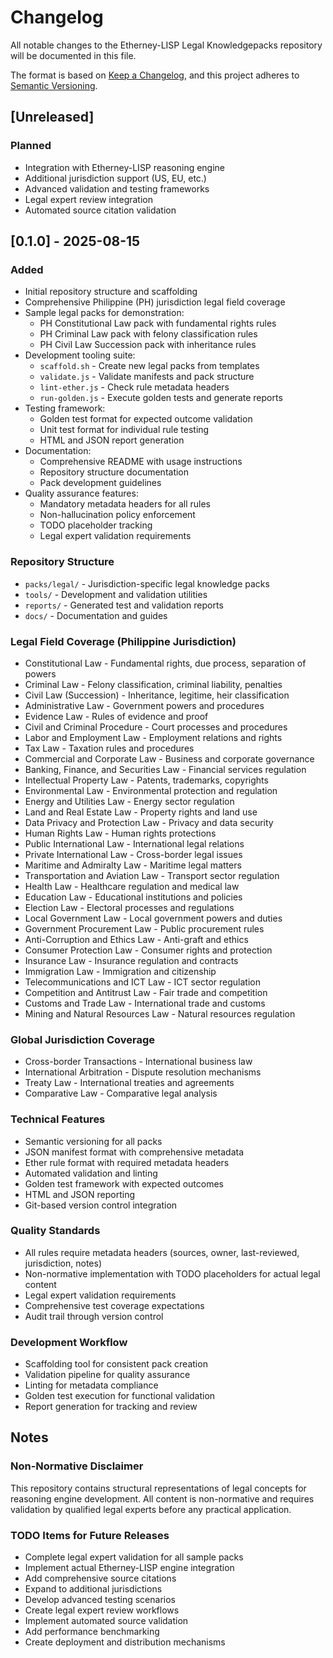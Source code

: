 # Changelog

All notable changes to the Etherney-LISP Legal Knowledgepacks repository will be documented in this file.

The format is based on [Keep a Changelog](https://keepachangelog.com/en/1.0.0/),
and this project adheres to [Semantic Versioning](https://semver.org/spec/v2.0.0.html).

## [Unreleased]

### Planned
- Integration with Etherney-LISP reasoning engine
- Additional jurisdiction support (US, EU, etc.)
- Advanced validation and testing frameworks
- Legal expert review integration
- Automated source citation validation

## [0.1.0] - 2025-08-15

### Added
- Initial repository structure and scaffolding
- Comprehensive Philippine (PH) jurisdiction legal field coverage
- Sample legal packs for demonstration:
  - PH Constitutional Law pack with fundamental rights rules
  - PH Criminal Law pack with felony classification rules  
  - PH Civil Law Succession pack with inheritance rules
- Development tooling suite:
  - `scaffold.sh` - Create new legal packs from templates
  - `validate.js` - Validate manifests and pack structure
  - `lint-ether.js` - Check rule metadata headers
  - `run-golden.js` - Execute golden tests and generate reports
- Testing framework:
  - Golden test format for expected outcome validation
  - Unit test format for individual rule testing
  - HTML and JSON report generation
- Documentation:
  - Comprehensive README with usage instructions
  - Repository structure documentation
  - Pack development guidelines
- Quality assurance features:
  - Mandatory metadata headers for all rules
  - Non-hallucination policy enforcement
  - TODO placeholder tracking
  - Legal expert validation requirements

### Repository Structure
- `packs/legal/` - Jurisdiction-specific legal knowledge packs
- `tools/` - Development and validation utilities
- `reports/` - Generated test and validation reports
- `docs/` - Documentation and guides

### Legal Field Coverage (Philippine Jurisdiction)
- Constitutional Law - Fundamental rights, due process, separation of powers
- Criminal Law - Felony classification, criminal liability, penalties
- Civil Law (Succession) - Inheritance, legitime, heir classification
- Administrative Law - Government powers and procedures
- Evidence Law - Rules of evidence and proof
- Civil and Criminal Procedure - Court processes and procedures
- Labor and Employment Law - Employment relations and rights
- Tax Law - Taxation rules and procedures
- Commercial and Corporate Law - Business and corporate governance
- Banking, Finance, and Securities Law - Financial services regulation
- Intellectual Property Law - Patents, trademarks, copyrights
- Environmental Law - Environmental protection and regulation
- Energy and Utilities Law - Energy sector regulation
- Land and Real Estate Law - Property rights and land use
- Data Privacy and Protection Law - Privacy and data security
- Human Rights Law - Human rights protections
- Public International Law - International legal relations
- Private International Law - Cross-border legal issues
- Maritime and Admiralty Law - Maritime legal matters
- Transportation and Aviation Law - Transport sector regulation
- Health Law - Healthcare regulation and medical law
- Education Law - Educational institutions and policies
- Election Law - Electoral processes and regulations
- Local Government Law - Local government powers and duties
- Government Procurement Law - Public procurement rules
- Anti-Corruption and Ethics Law - Anti-graft and ethics
- Consumer Protection Law - Consumer rights and protection
- Insurance Law - Insurance regulation and contracts
- Immigration Law - Immigration and citizenship
- Telecommunications and ICT Law - ICT sector regulation
- Competition and Antitrust Law - Fair trade and competition
- Customs and Trade Law - International trade and customs
- Mining and Natural Resources Law - Natural resources regulation

### Global Jurisdiction Coverage
- Cross-border Transactions - International business law
- International Arbitration - Dispute resolution mechanisms
- Treaty Law - International treaties and agreements
- Comparative Law - Comparative legal analysis

### Technical Features
- Semantic versioning for all packs
- JSON manifest format with comprehensive metadata
- Ether rule format with required metadata headers
- Automated validation and linting
- Golden test framework with expected outcomes
- HTML and JSON reporting
- Git-based version control integration

### Quality Standards
- All rules require metadata headers (sources, owner, last-reviewed, jurisdiction, notes)
- Non-normative implementation with TODO placeholders for actual legal content
- Legal expert validation requirements
- Comprehensive test coverage expectations
- Audit trail through version control

### Development Workflow
- Scaffolding tool for consistent pack creation
- Validation pipeline for quality assurance
- Linting for metadata compliance
- Golden test execution for functional validation
- Report generation for tracking and review

## Notes

### Non-Normative Disclaimer
This repository contains structural representations of legal concepts for reasoning engine development. All content is non-normative and requires validation by qualified legal experts before any practical application.

### TODO Items for Future Releases
- Complete legal expert validation for all sample packs
- Implement actual Etherney-LISP engine integration
- Add comprehensive source citations
- Expand to additional jurisdictions
- Develop advanced testing scenarios
- Create legal expert review workflows
- Implement automated source validation
- Add performance benchmarking
- Create deployment and distribution mechanisms